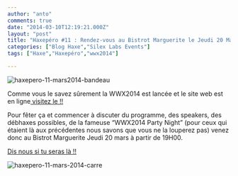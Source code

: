 ```yaml
---
author: "anto"
comments: true
date: "2014-03-10T12:19:21.000Z"
layout: "post"
title: "Haxepéro #11 : Rendez-vous au Bistrot Marguerite le Jeudi 20 Mars"
categories: ["Blog Haxe","Silex Labs Events"]
tags: ["Haxe","Haxepéro","wwx2014"]

---
```

![haxepero-11-mars2014-bandeau](https://www.silexlabs.org/wp-content/uploads/2014/03/haxepero-11-mars2014-bandeau-687x172.png)

Comme vous le savez sûrement la WWX2014 est lancée et le site web est en ligne[ visitez le !!](http://wwx.silexlabs.org/2014/)

Pour fêter ça et commencer à discuter du programme, des speakers, des débhaxes possibles, de la fameuse “WWX2014 Party Night” (pour ceux qui étaient là aux précédentes nous savons que vous ne la louperez pas) venez donc au Bistrot Marguerite Jeudi 20 mars à partir de 19H00.

[Dis nous si tu seras là !!](https://plus.google.com/events/caemdhfbc52gut2ne2tujnk9rqk%3fauthkey=CNqk3NLO2JyJKg)

![haxepero-11-mars-2014-carre](https://www.silexlabs.org/wp-content/uploads/2014/03/haxepero-11-mars-2014-carre.png)


